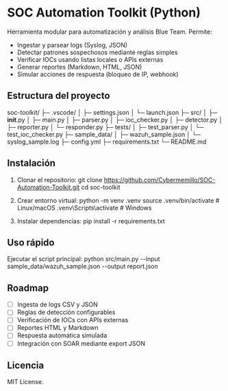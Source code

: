 # SOC Automation Toolkit (Python)

Herramienta modular para automatización y análisis Blue Team. Permite:
- Ingestar y parsear logs (Syslog, JSON)
- Detectar patrones sospechosos mediante reglas simples
- Verificar IOCs usando listas locales o APIs externas
- Generar reportes (Markdown, HTML, JSON)
- Simular acciones de respuesta (bloqueo de IP, webhook)

## Estructura del proyecto
soc-toolkit/
├─ .vscode/
│  ├─ settings.json
│  └─ launch.json
├─ src/
│  ├─ __init__.py
│  ├─ main.py
│  ├─ parser.py
│  ├─ ioc_checker.py
│  ├─ detector.py
│  ├─ reporter.py
│  └─ responder.py
├─ tests/
│  ├─ test_parser.py
│  └─ test_ioc_checker.py
├─ sample_data/
│  ├─ wazuh_sample.json
│  └─ syslog_sample.log
├─ config.yml
├─ requirements.txt
└─ README.md

## Instalación
1. Clonar el repositorio:
   git clone https://github.com/Cybermemillo/SOC-Automation-Toolkit.git
   cd soc-toolkit

2. Crear entorno virtual:
   python -m venv .venv
   source .venv/bin/activate    # Linux/macOS
   .venv\Scripts\activate       # Windows

3. Instalar dependencias:
   pip install -r requirements.txt

## Uso rápido
Ejecutar el script principal:
   python src/main.py --input sample_data/wazuh_sample.json --output report.json

## Roadmap
- [ ] Ingesta de logs CSV y JSON
- [ ] Reglas de detección configurables
- [ ] Verificación de IOCs con APIs externas
- [ ] Reportes HTML y Markdown
- [ ] Respuesta automática simulada
- [ ] Integración con SOAR mediante export JSON

## Licencia
MIT License.
